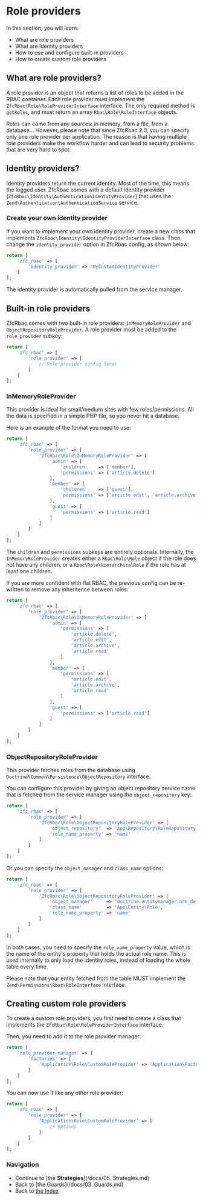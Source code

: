 # Role providers

In this section, you will learn:

* What are role providers
* What are identity providers
* How to use and configure built-in providers
* How to create custom role providers

## What are role providers?

A role provider is an object that returns a list of roles to be added in the RBAC container. Each role provider must
implement the `ZfcRbac\Role\RoleProviderInterface` interface. The only required method is `getRoles`, and must return
an array `Rbac\Role\RoleInterface` objects.

Roles can come from any sources: in memory, from a file, from a database... However, please note that since ZfcRbac
2.0, you can specify only one role provider per application. The reason is that having multiple role providers make
the workflow harder and can lead to security problems that are very hard to spot.

## Identity providers?

Identity providers return the current identity. Most of the time, this means the logged user. ZfcRbac comes with a
default identity provider (`ZfcRbac\Identity\AuthenticationIdentityProvider`) that uses the
`Zend\Authentication\AuthenticationService` service.

### Create your own identity provider

If you want to implement your own identity provider, create a new class that implements
`ZfcRbac\Identity\IdentityProviderInterface` class. Then, change the `identity_provider` option in ZfcRbac config,
as shown below:

```php
return [
    'zfc_rbac' => [
        'identity_provider' => 'MyCustomIdentityProvider'
    ]
];
```

The identity provider is automatically pulled from the service manager.

## Built-in role providers

ZfcRbac comes with two built-in role providers: `InMemoryRoleProvider` and `ObjectRepositoryRoleProvider`. A role
provider must be added to the `role_provider` subkey:

```php
return [
    'zfc_rbac' => [
        'role_provider' => [
            // Role provider config here!
        ]
    ]
];
```

### InMemoryRoleProvider

This provider is ideal for small/medium sites with few roles/permissions. All the data is specified in a simple
PHP file, so you never hit a database.

Here is an example of the format you need to use:

```php
return [
    'zfc_rbac' => [
        'role_provider' => [
            'ZfcRbac\Role\InMemoryRoleProvider' => [
                'admin' => [
                    'children'    => ['member'],
                    'permissions' => ['article.delete']
                ],
                'member' => [
                    'children'    => ['guest'],
                    'permissions' => ['article.edit', 'article.archive']
                ],
                'guest' => [
                    'permissions' => ['article.read']
                ]
            ]
        ]
    ]
];
```

The `children` and `permissions` subkeys are entirely optionals. Internally, the `InMemoryRoleProvider` creates
either a `Rbac\Role\Role` object if the role does not have any children, or a `Rbac\Role\HierarchicalRole` if
the role has at least one children.

If you are more confident with flat RBAC, the previous config can be re-written to remove any inheritence between roles:

```php
return [
    'zfc_rbac' => [
        'role_provider' => [
            'ZfcRbac\Role\InMemoryRoleProvider' => [
                'admin' => [
                    'permissions' => [
                        'article.delete',
                        'article.edit',
                        'article.archive',
                        'article.read'
                    ]
                ],
                'member' => [
                    'permissions' => [
                        'article.edit',
                        'article.archive',
                        'article.read'
                    ]
                ],
                'guest' => [
                    'permissions' => ['article.read']
                ]
            ]
        ]
    ]
];
```

### ObjectRepositoryRoleProvider

This provider fetches roles from the database using `Doctrine\Common\Persistence\ObjectRepository` interface.

You can configure this provider by giving an object repository service name that is fetched from the service manager
using the `object_repository` key:

```php
return [
    'zfc_rbac' => [
        'role_provider' => [
            'ZfcRbac\Role\ObjectRepositoryRoleProvider' => [
                'object_repository'  => 'App\Repository\RoleRepository',
                'role_name_property' => 'name'
            ]
        ]
    ]
];
```

Or you can specify the `object_manager` and `class_name` options:

```php
return [
    'zfc_rbac' => [
        'role_provider' => [
            'ZfcRbac\Role\ObjectRepositoryRoleProvider' => [
                'object_manager'     => 'doctrine.entitymanager.orm_default',
                'class_name'         => 'App\Entity\Role',
                'role_name_property' => 'name'
            ]
        ]
    ]
];
```

In both cases, you need to specify the `role_name_property` value, which is the name of the entity's property
that holds the actual role name. This is used internally to only load the identity roles, instead of loading
the whole table every time.

Please note that your entity fetched from the table MUST implement the `Zend\Permissions\Rbac\RoleInterface` interface.

## Creating custom role providers

To create a custom role providers, you first need to create a class that implements the `ZfcRbac\Role\RoleProviderInterface`
interface.

Then, you need to add it to the role provider manager:

```php
return [
    'role_provider_manager' => [
        'factories' => [
            'Application\Role\CustomRoleProvider' => 'Application\Factory\CustomRoleProviderFactory'
        ]
    ]
];
```

You can now use it like any other role provider:

```php
return [
    'zfc_rbac' => [
        'role_provider' => [
            'Application\Role\CustomRoleProvider' => [
                // Options
            ]
        ]
    ]
];
```

### Navigation

* Continue to [the **Strategies**](/docs/05. Strategies.md)
* Back to [the Guards](/docs/03. Guards.md)
* Back to [the Index](/docs/README.md)

